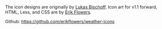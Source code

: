 The icon designs are originally by [Lukas Bischoff](http://www.twitter.com/artill). Icon art for v1.1 forward, HTML, Less, and CSS are by [Erik Flowers](http://www.helloerik.com/).

Github: https://github.com/erikflowers/weather-icons